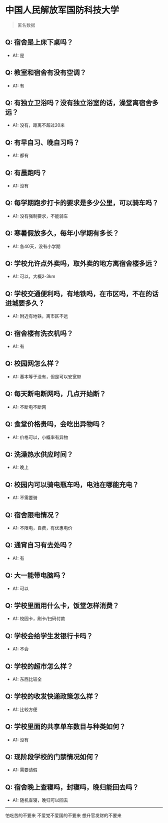 # 中国人民解放军国防科技大学
> 匿名数据
## Q: 宿舍是上床下桌吗？
- A1: 是
## Q: 教室和宿舍有没有空调？
- A1: 有
## Q: 有独立卫浴吗？没有独立浴室的话，澡堂离宿舍多远？
- A1: 没有，距离不超过20米
## Q: 有早自习、晚自习吗？
- A1: 都有
## Q: 有晨跑吗？
- A1: 没有
## Q: 每学期跑步打卡的要求是多少公里，可以骑车吗？
- A1: 没有强制要求，不能骑车
## Q: 寒暑假放多久，每年小学期有多长？
- A1: 各40天，没有小学期
## Q: 学校允许点外卖吗，取外卖的地方离宿舍楼多远？
- A1: 可以，大概2-3km
## Q: 学校交通便利吗，有地铁吗，在市区吗，不在的话进城要多久？
- A1: 附近有地铁，离市区不远
## Q: 宿舍楼有洗衣机吗？
- A1: 有
## Q: 校园网怎么样？
- A1: 基本等于没有，但是可以安宽带
## Q: 每天断电断网吗，几点开始断？
- A1: 不断电不断网
## Q: 食堂价格贵吗，会吃出异物吗？
- A1: 价格可以，小概率有异物
## Q: 洗澡热水供应时间？
- A1: 晚上
## Q: 校园内可以骑电瓶车吗，电池在哪能充电？
- A1: 不需要骑
## Q: 宿舍限电情况？
- A1: 不限电，自费，有优惠电价
## Q: 通宵自习有去处吗？
- A1: 有
## Q: 大一能带电脑吗？
- A1: 可以
## Q: 学校里面用什么卡，饭堂怎样消费？
- A1: 校园卡，刷卡/扫码付款
## Q: 学校会给学生发银行卡吗？
- A1: 不会
## Q: 学校的超市怎么样？
- A1: 东西比较全
## Q: 学校的收发快递政策怎么样？
- A1: 比较方便
## Q: 学校里面的共享单车数目与种类如何？
- A1: 没有
## Q: 现阶段学校的门禁情况如何？
- A1: 需要请假
## Q: 宿舍晚上查寝吗，封寝吗，晚归能回去吗？
- A1: 随机查寝，晚归可以回去
***
怕吃苦的不要来
不爱党不爱国的不要来
想升官发财的不要来